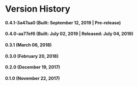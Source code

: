 # Version History


#### 0.4.1-3a47aa0 (Built: September 12, 2019 | Pre-release)

#### 0.4.0-aa77ef6 (Built: July 02, 2019 | Released: July 04, 2019)

#### 0.3.1 (March 06, 2018)

#### 0.3.0 (February 20, 2018)

#### 0.2.0 (December 19, 2017)

#### 0.1.0 (November 22, 2017)